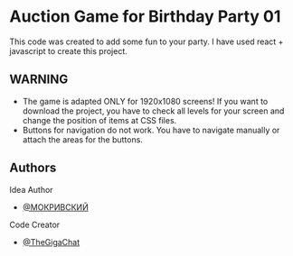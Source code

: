 # Auction Game for Birthday Party 01

This code was created to add some fun to your party.
I have used react + javascript to create this project.

## WARNING

- The game is adapted ONLY for 1920x1080 screens! If you want to download the project, you have to check all levels for your screen and change the position of items at CSS files.
- Buttons for navigation do not work. You have to navigate manually or attach the areas for the buttons.

## Authors

Idea Author

- [@МОКРИВСКИЙ](https://www.youtube.com/watch?v=m59v0wfY50Y)

Code Creator

- [@TheGigaChat](https://github.com/TheGigaChat)

